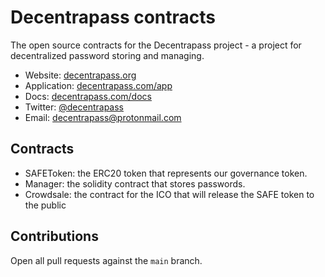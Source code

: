 # Decentrapass contracts

The open source contracts for the Decentrapass project - a project for decentralized password storing and managing.

- Website: [decentrapass.org](http://decentrapass.org)
- Application: [decentrapass.com/app](http://app.decentrapass.org)
- Docs: [decentrapass.com/docs](http://docs.decentrapass.org)
- Twitter: [@decentrapass](https://twitter.com/decentrapass)
- Email: decentrapass@protonmail.com

## Contracts

- SAFEToken: the ERC20 token that represents our governance token.
- Manager: the solidity contract that stores passwords.
- Crowdsale: the contract for the ICO that will release the SAFE token to the public

## Contributions

Open all pull requests against the `main` branch.
